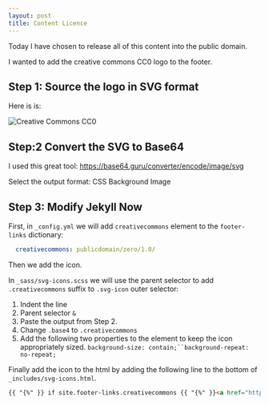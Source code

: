 ```yaml
---
layout: post
title: Content Licence
---
```


Today I have chosen to release all of this content into the public domain. 

I wanted to add the creative commons CC0 logo to the footer.

## Step 1: Source the logo in SVG format

Here is is:

![Creative Commons CC0](https://mirrors.creativecommons.org/presskit/icons/pd.svg "Creative Commons CC0")

## Step:2 Convert the SVG to Base64

I used this great tool: https://base64.guru/converter/encode/image/svg

Select the output format: CSS Background Image

## Step 3: Modify Jekyll Now

First, in `_config.yml` we will add `creativecommons` element to the `footer-links` dictionary:

```yaml 
  creativecommons: publicdomain/zero/1.0/
```
Then we add the icon.

In `_sass/svg-icons.scss` we will use the parent selector to add `.creativecommons` suffix to `.svg-icon` outer selector:

1. Indent the line
2. Parent selector `&`
3. Paste the output from Step 2. 
4. Change `.base4` to `.creativecommons`
5. Add the following two properties to the element to keep the icon appropriately sized. `background-size: contain;``background-repeat: no-repeat;`

Finally add the icon to the html by adding the following line to the bottom of `_includes/svg-icons.html`.  

```html
{{ "{%" }} if site.footer-links.creativecommons {{ "{%" }}<a href="https://creativecommons.org/{{ site.footer-links.creativecommons }}"><i class="svg-icon creativecommons"></i></a>{{ "{%" }} endif {{ "{%" }}
```
